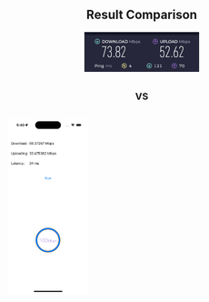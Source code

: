 <h2 align="center">Result Comparison</h2>

<div style="display: flex; flex-direction: column; align-items: center;">
  <img src="https://github.com/zainmalik7505/InternetSpeed/blob/4c5f5e8427fe74ed9059b882fc29c08a75bc2b96/AppImages/WebSS.png" 
       alt="Web App" width="40%" style="margin-bottom: 10px;" />
  
  <h3>VS</h3>

  <img src="https://github.com/zainmalik7505/InternetSpeed/blob/4c5f5e8427fe74ed9059b882fc29c08a75bc2b96/AppImages/AppSS.png" 
       alt="InternetSpeed App Demo" width="30%" />
</div>

